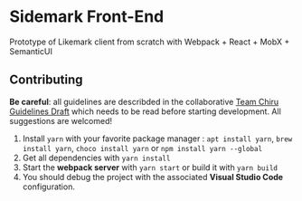 # Sidemark Front-End
Prototype of Likemark client from scratch with Webpack + React + MobX + SemanticUI

## Contributing
**Be careful**: all guidelines are describded in the collaborative [Team Chiru Guidelines Draft](https://paper.dropbox.com/doc/Team-Chiru-Guidelines-Draft-YHh8yPhFpgz4b5cRPXlgA) which needs to be read before starting development. All suggestions are welcomed!

1. Install `yarn` with your favorite package manager : `apt install yarn`, `brew install yarn`, `choco install yarn` or `npm install yarn --global`
2. Get all dependencies with `yarn install`
3. Start the **webpack server** with `yarn start` or build it with `yarn build`
4. You should debug the project with the associated **Visual Studio Code** configuration.

